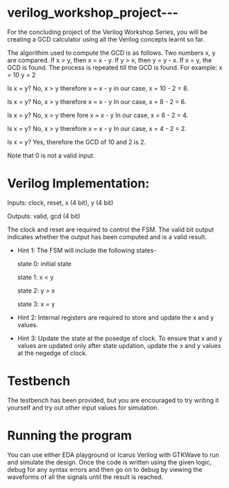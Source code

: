 # verilog_workshop_project---
For the concluding project of the Verilog Workshop Series, you will be creating a GCD calculator using all the Verilog concepts learnt so far.

The algorithim used to compute the GCD is as follows. Two numbers x, y are compared. If x > y, then x = x - y. If y > x, then y = y - x. If x = y, the GCD is found. The process is repeated till the GCD is found. 
For example:
x = 10
y = 2

Is x = y? No, x > y therefore x = x - y
in our case, x = 10 - 2 = 8.

Is x = y? No, x > y therefore x = x - y
In our case, x = 8 - 2 = 6.

Is x = y? No, x > y there fore x = x - y
In our case, x = 6 - 2 = 4.

Is x = y? No, x > y therefore x = x - y
In our case, x = 4 - 2 = 2.

Is x = y? Yes, therefore the GCD of 10 and 2 is 2.

Note that 0 is not a valid input.


# Verilog Implementation:

Inputs: clock, reset, x (4 bit), y (4 bit)

Outputs: valid, gcd (4 bit)

The clock and reset are required to control the FSM. The valid bit output indicates whether the output has been computed and is a valid result.

* Hint 1: The FSM will include the following states-

    state 0: initial state

    state 1: x < y

    state 2: y > x

    state 3: x = y


* Hint 2: Internal registers are required to store and update the x and y values.


* Hint 3: Update the state at the posedge of clock. To ensure that x and y values are updated only after state updation, update the x and y values at the negedge of clock.

# Testbench

The testbench has been provided, but you are encouraged to try writing it yourself and try out other input values for simulation.

# Running the program

You can use either EDA playground or Icarus Verilog with GTKWave to run and simulate the design. Once the code is written using the given logic, debug for any syntax errors and then go on to debug by viewing the waveforms of all the signals until the result is reached. 
